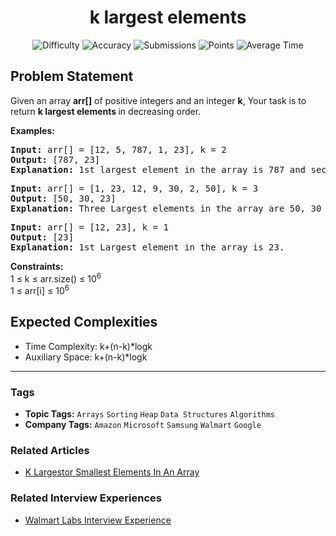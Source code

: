 <h1 align="center">k largest elements</h1>

<p align="center">
  <img alt="Difficulty" title="Difficulty" src="https://custom-icon-badges.demolab.com/badge/Difficulty: Medium-1F222E?style=for-the-badge&logoColor=white&logo=fire"/>
  <img alt="Accuracy" title="Accuracy" src="https://custom-icon-badges.demolab.com/badge/Accuracy: 53.56%25-1F222E?style=for-the-badge&logoColor=white&logo=target"/>
  <img alt="Submissions" title="Submissions" src="https://custom-icon-badges.demolab.com/badge/Submissions: 193K+-1F222E?style=for-the-badge&logoColor=white&logo=repo"/>
  <img alt="Points" title="Points" src="https://custom-icon-badges.demolab.com/badge/Points: 4-1F222E?style=for-the-badge&logoColor=white&logo=award"/>
  <img alt="Average Time" title="Average Time" src="https://custom-icon-badges.demolab.com/badge/Average%20Time: N/A-1F222E?style=for-the-badge&logoColor=white&logo=clock"/>
</p>

## Problem Statement

Given an array <b>arr[]</b> of positive integers and an integer <b>k</b>, Your task is to return <b>k largest elements </b>in decreasing order. 

<b>Examples:</b>

<pre><b>Input: </b>arr[] = [12, 5, 787, 1, 23], k = 2
<b>Output:</b> [787, 23]
<b>Explanation:</b> 1st largest element in the array is 787 and second largest is 23.
</pre>

<pre><b>Input:</b> arr[] = [1, 23, 12, 9, 30, 2, 50], k = 3 
<b>Output:</b> [50, 30, 23]
<b>Explanation:</b> Three Largest elements in the array are 50, 30 and 23.<br></pre>

<pre><b>Input:</b> arr[] = [12, 23], k = 1
<b>Output:</b> [23]
<b>Explanation:</b> 1st Largest element in the array is 23.</pre>

<b>Constraints:</b><br>1 ≤ k ≤ arr.size() ≤ 10<sup>6</sup><br>1 ≤ arr[i] ≤ 10<sup>6</sup><br>

## Expected Complexities
- Time Complexity: k+(n-k)*logk
- Auxiliary Space: k+(n-k)*logk

<hr>

### Tags
- **Topic Tags:** `Arrays` `Sorting` `Heap` `Data Structures` `Algorithms`
- **Company Tags:** `Amazon` `Microsoft` `Samsung` `Walmart` `Google`

### Related Articles
- [K Largestor Smallest Elements In An Array](https://www.geeksforgeeks.org/k-largestor-smallest-elements-in-an-array/)

### Related Interview Experiences
- [Walmart Labs Interview Experience](https://www.geeksforgeeks.org/walmart-labs-interview-experience/)
